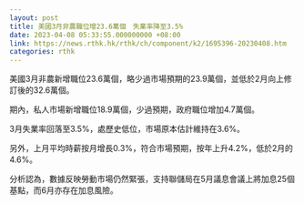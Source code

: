 ```yaml
---
layout: post
title: 美國3月非農職位增23.6萬個　失業率降至3.5%
date: 2023-04-08 05:33:55.000000000 +08:00
link: https://news.rthk.hk/rthk/ch/component/k2/1695396-20230408.htm
categories: rthk
---
```


美國3月非農新增職位23.6萬個，略少過市場預期的23.9萬個，並低於2月向上修訂後的32.6萬個。

期內，私人市場新增職位18.9萬個，少過預期，政府職位增加4.7萬個。

3月失業率回落至3.5%，處歷史低位，市場原本估計維持在3.6%。

另外，上月平均時薪按月增長0.3%，符合市場預期，按年上升4.2%，低於2月的4.6%。

分析認為，數據反映勞動市場仍然緊張，支持聯儲局在5月議息會議上將加息25個基點，而6月亦存在加息風險。
